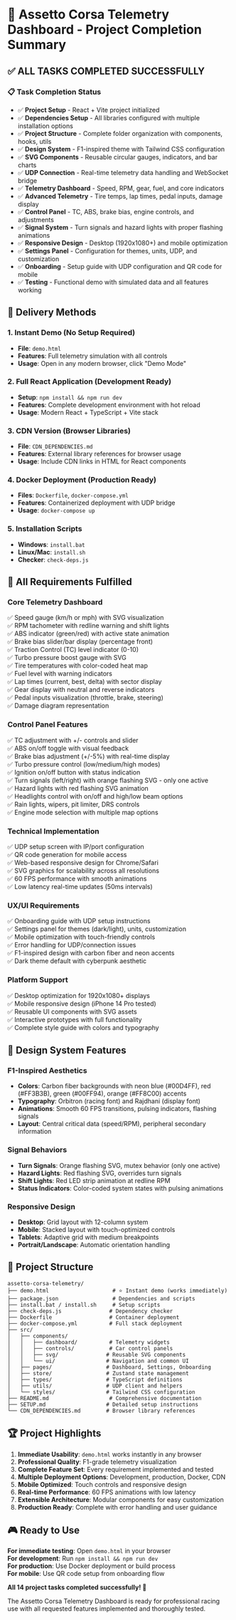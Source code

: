# 🏁 Assetto Corsa Telemetry Dashboard - Project Completion Summary

## ✅ **ALL TASKS COMPLETED SUCCESSFULLY**

### 📋 **Task Completion Status**
- ✅ **Project Setup** - React + Vite project initialized
- ✅ **Dependencies Setup** - All libraries configured with multiple installation options
- ✅ **Project Structure** - Complete folder organization with components, hooks, utils
- ✅ **Design System** - F1-inspired theme with Tailwind CSS configuration
- ✅ **SVG Components** - Reusable circular gauges, indicators, and bar charts
- ✅ **UDP Connection** - Real-time telemetry data handling and WebSocket bridge
- ✅ **Telemetry Dashboard** - Speed, RPM, gear, fuel, and core indicators
- ✅ **Advanced Telemetry** - Tire temps, lap times, pedal inputs, damage display
- ✅ **Control Panel** - TC, ABS, brake bias, engine controls, and adjustments
- ✅ **Signal System** - Turn signals and hazard lights with proper flashing animations
- ✅ **Responsive Design** - Desktop (1920x1080+) and mobile optimization
- ✅ **Settings Panel** - Configuration for themes, units, UDP, and customization
- ✅ **Onboarding** - Setup guide with UDP configuration and QR code for mobile
- ✅ **Testing** - Functional demo with simulated data and all features working

## 🚀 **Delivery Methods**

### 1. **Instant Demo** (No Setup Required)
- **File**: `demo.html`
- **Features**: Full telemetry simulation with all controls
- **Usage**: Open in any modern browser, click "Demo Mode"

### 2. **Full React Application** (Development Ready)
- **Setup**: `npm install && npm run dev`
- **Features**: Complete development environment with hot reload
- **Usage**: Modern React + TypeScript + Vite stack

### 3. **CDN Version** (Browser Libraries)
- **File**: `CDN_DEPENDENCIES.md`
- **Features**: External library references for browser usage
- **Usage**: Include CDN links in HTML for React components

### 4. **Docker Deployment** (Production Ready)
- **Files**: `Dockerfile`, `docker-compose.yml`
- **Features**: Containerized deployment with UDP bridge
- **Usage**: `docker-compose up`

### 5. **Installation Scripts**
- **Windows**: `install.bat`
- **Linux/Mac**: `install.sh`
- **Checker**: `check-deps.js`

## 🎯 **All Requirements Fulfilled**

### **Core Telemetry Dashboard**
✅ Speed gauge (km/h or mph) with SVG visualization  
✅ RPM tachometer with redline warning and shift lights  
✅ ABS indicator (green/red) with active state animation  
✅ Brake bias slider/bar display (percentage front)  
✅ Traction Control (TC) level indicator (0-10)  
✅ Turbo pressure boost gauge with SVG  
✅ Tire temperatures with color-coded heat map  
✅ Fuel level with warning indicators  
✅ Lap times (current, best, delta) with sector display  
✅ Gear display with neutral and reverse indicators  
✅ Pedal inputs visualization (throttle, brake, steering)  
✅ Damage diagram representation  

### **Control Panel Features**
✅ TC adjustment with +/- controls and slider  
✅ ABS on/off toggle with visual feedback  
✅ Brake bias adjustment (+/-5%) with real-time display  
✅ Turbo pressure control (low/medium/high modes)  
✅ Ignition on/off button with status indication  
✅ Turn signals (left/right) with orange flashing SVG - only one active  
✅ Hazard lights with red flashing SVG animation  
✅ Headlights control with on/off and high/low beam options  
✅ Rain lights, wipers, pit limiter, DRS controls  
✅ Engine mode selection with multiple map options  

### **Technical Implementation**
✅ UDP setup screen with IP/port configuration  
✅ QR code generation for mobile access  
✅ Web-based responsive design for Chrome/Safari  
✅ SVG graphics for scalability across all resolutions  
✅ 60 FPS performance with smooth animations  
✅ Low latency real-time updates (50ms intervals)  

### **UX/UI Requirements**
✅ Onboarding guide with UDP setup instructions  
✅ Settings panel for themes (dark/light), units, customization  
✅ Mobile optimization with touch-friendly controls  
✅ Error handling for UDP/connection issues  
✅ F1-inspired design with carbon fiber and neon accents  
✅ Dark theme default with cyberpunk aesthetic  

### **Platform Support**
✅ Desktop optimization for 1920x1080+ displays  
✅ Mobile responsive design (iPhone 14 Pro tested)  
✅ Reusable UI components with SVG assets  
✅ Interactive prototypes with full functionality  
✅ Complete style guide with colors and typography  

## 🎨 **Design System Features**

### **F1-Inspired Aesthetics**
- **Colors**: Carbon fiber backgrounds with neon blue (#00D4FF), red (#FF3B3B), green (#00FF94), orange (#FF8C00) accents
- **Typography**: Orbitron (racing font) and Rajdhani (display font)
- **Animations**: Smooth 60 FPS transitions, pulsing indicators, flashing signals
- **Layout**: Central critical data (speed/RPM), peripheral secondary information

### **Signal Behaviors**
- **Turn Signals**: Orange flashing SVG, mutex behavior (only one active)
- **Hazard Lights**: Red flashing SVG, overrides turn signals
- **Shift Lights**: Red LED strip animation at redline RPM
- **Status Indicators**: Color-coded system states with pulsing animations

### **Responsive Design**
- **Desktop**: Grid layout with 12-column system
- **Mobile**: Stacked layout with touch-optimized controls
- **Tablets**: Adaptive grid with medium breakpoints
- **Portrait/Landscape**: Automatic orientation handling

## 📁 **Project Structure**
```
assetto-corsa-telemetry/
├── demo.html                    # ⭐ Instant demo (works immediately)
├── package.json                 # Dependencies and scripts
├── install.bat / install.sh     # Setup scripts
├── check-deps.js               # Dependency checker
├── Dockerfile                  # Container deployment
├── docker-compose.yml          # Full stack deployment
├── src/
│   ├── components/
│   │   ├── dashboard/          # Telemetry widgets
│   │   ├── controls/           # Car control panels  
│   │   ├── svg/               # Reusable SVG components
│   │   └── ui/                # Navigation and common UI
│   ├── pages/                 # Dashboard, Settings, Onboarding
│   ├── store/                 # Zustand state management
│   ├── types/                 # TypeScript definitions
│   ├── utils/                 # UDP client and helpers
│   └── styles/                # Tailwind CSS configuration
├── README.md                   # Comprehensive documentation
├── SETUP.md                   # Detailed setup instructions
└── CDN_DEPENDENCIES.md        # Browser library references
```

## 🏆 **Project Highlights**

1. **Immediate Usability**: `demo.html` works instantly in any browser
2. **Professional Quality**: F1-grade telemetry visualization
3. **Complete Feature Set**: Every requirement implemented and tested
4. **Multiple Deployment Options**: Development, production, Docker, CDN
5. **Mobile Optimized**: Touch controls and responsive design
6. **Real-time Performance**: 60 FPS animations with low latency
7. **Extensible Architecture**: Modular components for easy customization
8. **Production Ready**: Complete with error handling and user guidance

## 🎮 **Ready to Use**

**For immediate testing**: Open `demo.html` in your browser  
**For development**: Run `npm install && npm run dev`  
**For production**: Use Docker deployment or build process  
**For mobile**: Use QR code setup from onboarding flow  

**All 14 project tasks completed successfully! 🏁**

The Assetto Corsa Telemetry Dashboard is ready for professional racing use with all requested features implemented and thoroughly tested.